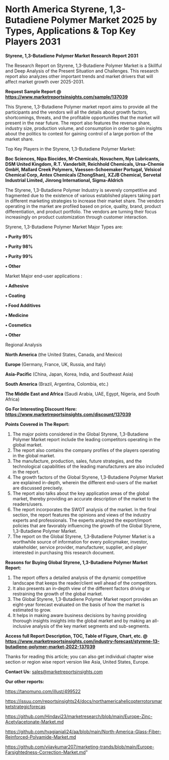 # North America Styrene, 1,3-Butadiene Polymer Market 2025 by Types, Applications & Top Key Players 2031

<strong>Styrene, 1,3-Butadiene Polymer Market Research Report 2031</strong>

The Research Report on Styrene, 1,3-Butadiene Polymer Market is a Skillful and Deep Analysis of the Present Situation and Challenges. This research report also analyzes other important trends and market drivers that will affect market growth over 2025-2031.

<strong>Request Sample Report @ <a href=https://www.marketreportsinsights.com/sample/137039>https://www.marketreportsinsights.com/sample/137039</a></strong>

This Styrene, 1,3-Butadiene Polymer market report aims to provide all the participants and the vendors will all the details about growth factors, shortcomings, threats, and the profitable opportunities that the market will present in the near future. The report also features the revenue share, industry size, production volume, and consumption in order to gain insights about the politics to contest for gaining control of a large portion of the market share.

Top Key Players in the Styrene, 1,3-Butadiene Polymer Market:

<strong>Boc Sciences, Nipa Biocides, M-Chemicals, Novachem, Nye Lubricants, DSM United Kingdom, R.T. Vanderbilt, Reichhold Chemicals, Ursa-Chemie GmbH, Mallard Creek Polymers, Vaessen-Schoemaker Portugal, Velsicol Chemical Corp, Antex Chemicals (ZhongShan), XZJB Chemical, Servetal Industrial Limited, Jinrong International, Sigma-Aldrich</strong>

The Styrene, 1,3-Butadiene Polymer Industry is severely competitive and fragmented due to the existence of various established players taking part in different marketing strategies to increase their market share. The vendors operating in the market are profiled based on price, quality, brand, product differentiation, and product portfolio. The vendors are turning their focus increasingly on product customization through customer interaction.

Styrene, 1,3-Butadiene Polymer Market Major Types are:

<strong>• Purity 95%

• Purity 98%

• Purity 99%

• Other</strong>

Market Major end-user applications :

<strong>• Adhesive

• Coating

• Food Additives

• Medicine

• Cosmetics

• Other</strong>

Regional Analysis

</u><strong><b>North America</b></strong> (the United States, Canada, and Mexico)

<strong><b>Europe </b></strong>(Germany, France, UK, Russia, and Italy)

<strong><b>Asia-Pacific</b></strong> (China, Japan, Korea, India, and Southeast Asia)

<strong><b>South America</b></strong> (Brazil, Argentina, Colombia, etc.)

<strong><b>The Middle East and Africa</b></strong> (Saudi Arabia, UAE, Egypt, Nigeria, and South Africa)

<strong>Go For Interesting Discount Here: <a href=https://www.marketreportsinsights.com/discount/137039>https://www.marketreportsinsights.com/discount/137039</a></strong>

<strong>Points Covered in The Report:</strong>
<ol>
  <li>The major points considered in the Global Styrene, 1,3-Butadiene Polymer Market report include the leading competitors operating in the global market.</li>
  <li>The report also contains the company profiles of the players operating in the global market.</li>
  <li>The manufacture, production, sales, future strategies, and the technological capabilities of the leading manufacturers are also included in the report.</li>
  <li>The growth factors of the Global Styrene, 1,3-Butadiene Polymer Market are explained in-depth, wherein the different end-users of the market are discussed precisely.</li>
  <li>The report also talks about the key application areas of the global market, thereby providing an accurate description of the market to the readers/users.</li>
  <li>The report incorporates the SWOT analysis of the market. In the final section, the report features the opinions and views of the industry experts and professionals. The experts analyzed the export/import policies that are favorably influencing the growth of the Global Styrene, 1,3-Butadiene Polymer Market.</li>
  <li>The report on the Global Styrene, 1,3-Butadiene Polymer Market is a worthwhile source of information for every policymaker, investor, stakeholder, service provider, manufacturer, supplier, and player interested in purchasing this research document.</li>
</ol>
<strong>Reasons for Buying Global Styrene, 1,3-Butadiene Polymer Market Report:</strong>

<ol>
  <li>The report offers a detailed analysis of the dynamic competitive landscape that keeps the reader/client well ahead of the competitors.</li>
  <li>It also presents an in-depth view of the different factors driving or restraining the growth of the global market.</li>
  <li>The Global Styrene, 1,3-Butadiene Polymer Market report provides an eight-year forecast evaluated on the basis of how the market is estimated to grow.</li>
  <li>It helps in making aware business decisions by having providing thorough insights insights into the global market and by making an all-inclusive analysis of the key market segments and sub-segments.</li>
</ol>
<strong>Access full Report Description, TOC, Table of Figure, Chart, etc. @ <a href=https://www.marketreportsinsights.com/industry-forecast/styrene-13-butadiene-polymer-market-2022-137039>https://www.marketreportsinsights.com/industry-forecast/styrene-13-butadiene-polymer-market-2022-137039</a></strong>


Thanks for reading this article; you can also get individual chapter wise section or region wise report version like Asia, United States, Europe.

<strong>Contact Us:</strong>
sales@marketreportsinsights.com

<strong>Our other reports:</strong>

<a href=https://tanomuno.com/illust/499522>https://tanomuno.com/illust/499522</a>

<a href=https://issuu.com/reportsinsights24/docs/northamericahelicopterrotorsmarketstrategicforecas>https://issuu.com/reportsinsights24/docs/northamericahelicopterrotorsmarketstrategicforecas</a>

<a href=https://github.com/Hindavi23/marketresearch/blob/main/Europe-Zinc-Acetylacetonate-Market.md>https://github.com/Hindavi23/marketresearch/blob/main/Europe-Zinc-Acetylacetonate-Market.md</a>

<a href=https://github.com/tyagianjali24/aa/blob/main/North-America-Glass-Fiber-Reinforced-Polyamide-Market.md>https://github.com/tyagianjali24/aa/blob/main/North-America-Glass-Fiber-Reinforced-Polyamide-Market.md</a>

<a href=https://github.com/vijaykumar207/marketing-trands/blob/main/Europe-Farsightedness-Correction-Market.md>https://github.com/vijaykumar207/marketing-trands/blob/main/Europe-Farsightedness-Correction-Market.md</a>"
